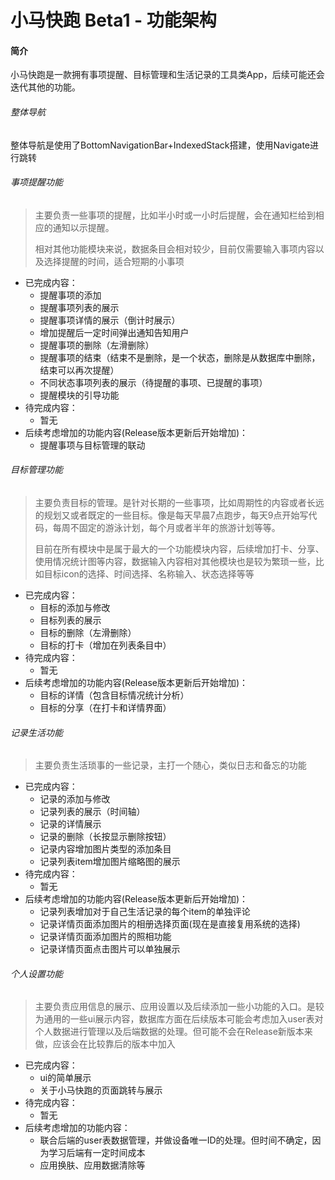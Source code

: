 # 小马快跑 Beta1 - 功能架构

#### 简介

小马快跑是一款拥有事项提醒、目标管理和生活记录的工具类App，后续可能还会迭代其他的功能。

###### 整体导航

整体导航是使用了BottomNavigationBar+IndexedStack搭建，使用Navigate进行跳转

###### 事项提醒功能

> 主要负责一些事项的提醒，比如半小时或一小时后提醒，会在通知栏给到相应的通知以示提醒。
>
> 相对其他功能模块来说，数据条目会相对较少，目前仅需要输入事项内容以及选择提醒的时间，适合短期的小事项

* 已完成内容：
    * 提醒事项的添加
    * 提醒事项列表的展示
    * 提醒事项详情的展示（倒计时展示）
    * 增加提醒后一定时间弹出通知告知用户
    * 提醒事项的删除（左滑删除）
    * 提醒事项的结束（结束不是删除，是一个状态，删除是从数据库中删除，结束可以再次提醒）
    * 不同状态事项列表的展示（待提醒的事项、已提醒的事项）
    * 提醒模块的引导功能
* 待完成内容：
    * 暂无
* 后续考虑增加的功能内容(Release版本更新后开始增加)：
    * 提醒事项与目标管理的联动

###### 目标管理功能

> 主要负责目标的管理。是针对长期的一些事项，比如周期性的内容或者长远的规划又或者既定的一些目标。像是每天早晨7点跑步，每天9点开始写代码，每周不固定的游泳计划，每个月或者半年的旅游计划等等。
>
> 目前在所有模块中是属于最大的一个功能模块内容，后续增加打卡、分享、使用情况统计图等内容，数据输入内容相对其他模块也是较为繁琐一些，比如目标icon的选择、时间选择、名称输入、状态选择等等

* 已完成内容：
    * 目标的添加与修改
    * 目标列表的展示
    * 目标的删除（左滑删除）
    * 目标的打卡（增加在列表条目中）
* 待完成内容：
    * 暂无 
* 后续考虑增加的功能内容(Release版本更新后开始增加)：
    * 目标的详情（包含目标情况统计分析）
    * 目标的分享（在打卡和详情界面）

###### 记录生活功能

> 主要负责生活琐事的一些记录，主打一个随心，类似日志和备忘的功能

* 已完成内容：
    * 记录的添加与修改
    * 记录列表的展示（时间轴）
    * 记录的详情展示
    * 记录的删除（长按显示删除按钮）
    * 记录内容增加图片类型的添加条目
    * 记录列表item增加图片缩略图的展示
* 待完成内容：
    * 暂无
* 后续考虑增加的功能内容(Release版本更新后开始增加)：
    * 记录列表增加对于自己生活记录的每个item的单独评论
    * 记录详情页面添加图片的相册选择页面(现在是直接复用系统的选择)
    * 记录详情页面添加图片的照相功能
    * 记录详情页面点击图片可以单独展示


###### 个人设置功能

> 主要负责应用信息的展示、应用设置以及后续添加一些小功能的入口。是较为通用的一些ui展示内容，数据库方面在后续版本可能会考虑加入user表对个人数据进行管理以及后端数据的处理。但可能不会在Release新版本来做，应该会在比较靠后的版本中加入

* 已完成内容：
    * ui的简单展示
    * 关于小马快跑的页面跳转与展示
* 待完成内容：
    * 暂无
* 后续考虑增加的功能内容：
    * 联合后端的user表数据管理，并做设备唯一ID的处理。但时间不确定，因为学习后端有一定时间成本
    * 应用换肤、应用数据清除等
